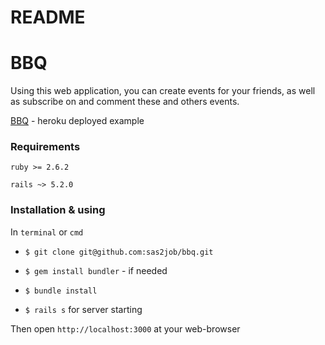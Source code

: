 # README

# BBQ

Using this web application, you can create events for your friends, as well as subscribe on and comment these and others events.

[BBQ](http://bbqv2.herokuapp.com/) - heroku deployed example

### Requirements

`ruby >= 2.6.2`

`rails ~> 5.2.0`

### Installation & using

In `terminal` or `cmd`

- `$ git clone git@github.com:sas2job/bbq.git`

- `$ gem install bundler` - if needed

- `$ bundle install`

- `$ rails s` for server starting

Then open `http://localhost:3000` at your web-browser
